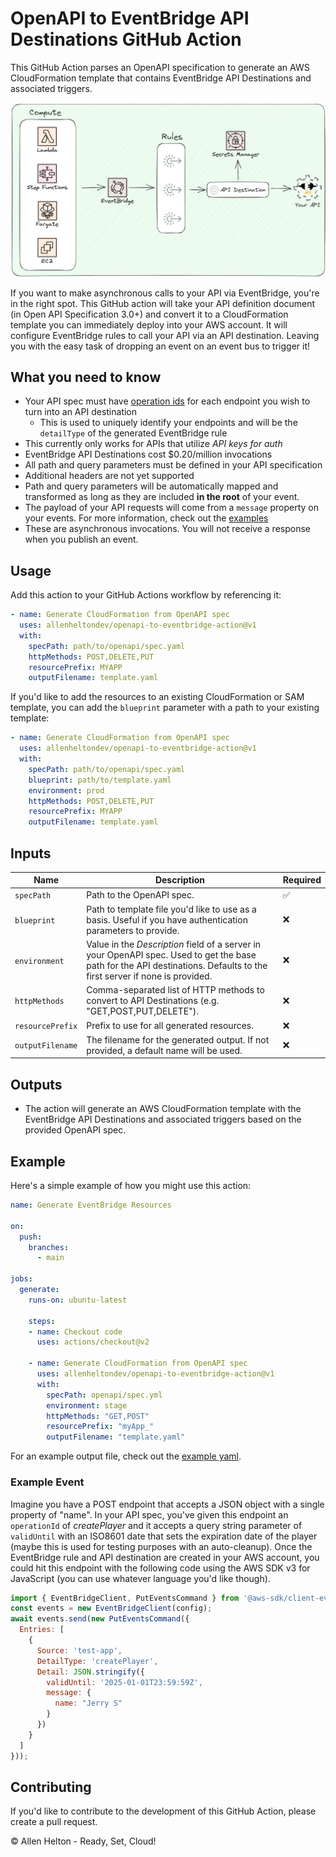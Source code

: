 # OpenAPI to EventBridge API Destinations GitHub Action

This GitHub Action parses an OpenAPI specification to generate an AWS CloudFormation template that contains EventBridge API Destinations and associated triggers.

![Diagram of how EventBridge API destinations work with rules](./public/diagram.png)

If you want to make asynchronous calls to your API via EventBridge, you're in the right spot. This GitHub action will take your API definition document (in Open API Specification 3.0+) and convert it to a CloudFormation template you can immediately deploy into your AWS account. It will configure EventBridge rules to call your API via an API destination. Leaving you with the easy task of dropping an event on an event bus to trigger it!

## What you need to know

* Your API spec must have [operation ids](https://swagger.io/docs/specification/paths-and-operations/#operationId) for each endpoint you wish to turn into an API destination
    * This is used to uniquely identify your endpoints and will be the `detailType` of the generated EventBridge rule
* This currently only works for APIs that utilize *API keys for auth*
* EventBridge API Destinations cost $0.20/million invocations
* All path and query parameters must be defined in your API specification
* Additional headers are not yet supported
* Path and query parameters will be automatically mapped and transformed as long as they are included **in the root** of your event.
* The payload of your API requests will come from a `message` property on your events. For more information, check out the [examples](#example)
* These are asynchronous invocations. You will not receive a response when you publish an event.

## Usage

Add this action to your GitHub Actions workflow by referencing it:

```yaml
- name: Generate CloudFormation from OpenAPI spec
  uses: allenheltondev/openapi-to-eventbridge-action@v1
  with:
    specPath: path/to/openapi/spec.yaml
    httpMethods: POST,DELETE,PUT
    resourcePrefix: MYAPP
    outputFilename: template.yaml
```

If you'd like to add the resources to an existing CloudFormation or SAM template, you can add the `blueprint` parameter with a path to your existing template:

```yaml
- name: Generate CloudFormation from OpenAPI spec
  uses: allenheltondev/openapi-to-eventbridge-action@v1
  with:
    specPath: path/to/openapi/spec.yaml
    blueprint: path/to/template.yaml
    environment: prod
    httpMethods: POST,DELETE,PUT
    resourcePrefix: MYAPP
    outputFilename: template.yaml
```

## Inputs

| Name            | Description                                                                                                      | Required |
|-----------------|------------------------------------------------------------------------------------------------------------------|----------|
| `specPath`      | Path to the OpenAPI spec.                                                                                        | ✅       |
| `blueprint`     | Path to template file you'd like to use as a basis. Useful if you have authentication parameters to provide.     | ❌       |
| `environment`   | Value in the *Description* field of a server in your OpenAPI spec. Used to get the base path for the API destinations. Defaults to the first server if none is provided. |❌|
| `httpMethods`   | Comma-separated list of HTTP methods to convert to API Destinations (e.g. "GET,POST,PUT,DELETE").                | ❌       |
| `resourcePrefix`| Prefix to use for all generated resources.                                                                       | ❌       |
| `outputFilename`| The filename for the generated output. If not provided, a default name will be used.                             | ❌       |

## Outputs

- The action will generate an AWS CloudFormation template with the EventBridge API Destinations and associated triggers based on the provided OpenAPI spec.

## Example

Here's a simple example of how you might use this action:

```yaml
name: Generate EventBridge Resources

on:
  push:
    branches:
      - main

jobs:
  generate:
    runs-on: ubuntu-latest

    steps:
    - name: Checkout code
      uses: actions/checkout@v2

    - name: Generate CloudFormation from OpenAPI spec
      uses: allenheltondev/openapi-to-eventbridge-action@v1
      with:
        specPath: openapi/spec.yml
        environment: stage
        httpMethods: "GET,POST"
        resourcePrefix: "myApp_"
        outputFilename: "template.yaml"
```

For an example output file, check out the [example yaml](/examples/example.yaml).

### Example Event

Imagine you have a POST endpoint that accepts a JSON object with a single property of "name". In your API spec, you've given this endpoint an `operationId` of *createPlayer* and it accepts a query string parameter of `validUntil` with an ISO8601 date that sets the expiration date of the player (maybe this is used for testing purposes with an auto-cleanup). Once the EventBridge rule and API destination are created in your AWS account, you could hit this endpoint with the following code using the AWS SDK v3 for JavaScript (you can use whatever language you'd like though).

```javascript
import { EventBridgeClient, PutEventsCommand } from '@aws-sdk/client-eventbridge';
const events = new EventBridgeClient(config);
await events.send(new PutEventsCommand({
  Entries: [
    {
      Source: 'test-app',
      DetailType: 'createPlayer',
      Detail: JSON.stringify({
        validUntil: '2025-01-01T23:59:59Z',
        message: {
          name: "Jerry S"
        }
      })
    }
  ]
}));
```

## Contributing

If you'd like to contribute to the development of this GitHub Action, please create a pull request.

© Allen Helton - Ready, Set, Cloud!
